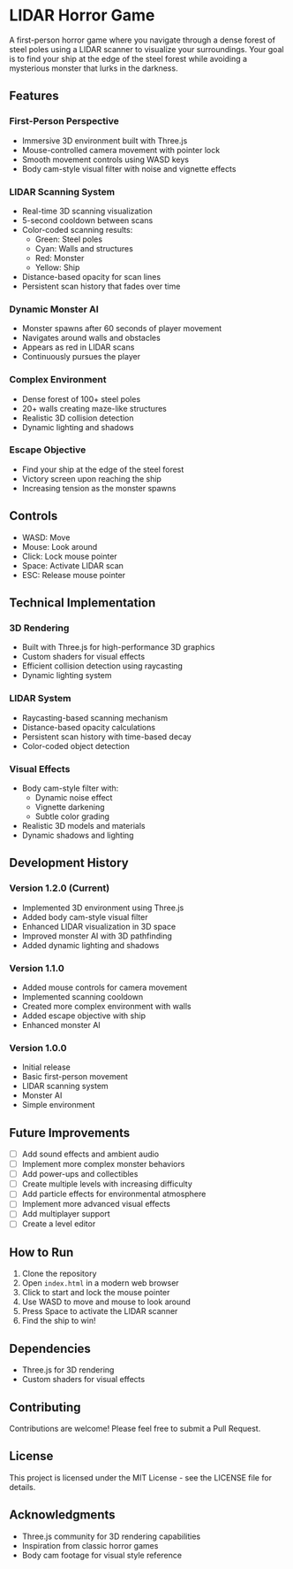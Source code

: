 # LIDAR Horror Game

A first-person horror game where you navigate through a dense forest of steel poles using a LIDAR scanner to visualize your surroundings. Your goal is to find your ship at the edge of the steel forest while avoiding a mysterious monster that lurks in the darkness.

## Features

### First-Person Perspective
- Immersive 3D environment built with Three.js
- Mouse-controlled camera movement with pointer lock
- Smooth movement controls using WASD keys
- Body cam-style visual filter with noise and vignette effects

### LIDAR Scanning System
- Real-time 3D scanning visualization
- 5-second cooldown between scans
- Color-coded scanning results:
  - Green: Steel poles
  - Cyan: Walls and structures
  - Red: Monster
  - Yellow: Ship
- Distance-based opacity for scan lines
- Persistent scan history that fades over time

### Dynamic Monster AI
- Monster spawns after 60 seconds of player movement
- Navigates around walls and obstacles
- Appears as red in LIDAR scans
- Continuously pursues the player

### Complex Environment
- Dense forest of 100+ steel poles
- 20+ walls creating maze-like structures
- Realistic 3D collision detection
- Dynamic lighting and shadows

### Escape Objective
- Find your ship at the edge of the steel forest
- Victory screen upon reaching the ship
- Increasing tension as the monster spawns

## Controls
- WASD: Move
- Mouse: Look around
- Click: Lock mouse pointer
- Space: Activate LIDAR scan
- ESC: Release mouse pointer

## Technical Implementation

### 3D Rendering
- Built with Three.js for high-performance 3D graphics
- Custom shaders for visual effects
- Efficient collision detection using raycasting
- Dynamic lighting system

### LIDAR System
- Raycasting-based scanning mechanism
- Distance-based opacity calculations
- Persistent scan history with time-based decay
- Color-coded object detection

### Visual Effects
- Body cam-style filter with:
  - Dynamic noise effect
  - Vignette darkening
  - Subtle color grading
- Realistic 3D models and materials
- Dynamic shadows and lighting

## Development History

### Version 1.2.0 (Current)
- Implemented 3D environment using Three.js
- Added body cam-style visual filter
- Enhanced LIDAR visualization in 3D space
- Improved monster AI with 3D pathfinding
- Added dynamic lighting and shadows

### Version 1.1.0
- Added mouse controls for camera movement
- Implemented scanning cooldown
- Created more complex environment with walls
- Added escape objective with ship
- Enhanced monster AI

### Version 1.0.0
- Initial release
- Basic first-person movement
- LIDAR scanning system
- Monster AI
- Simple environment

## Future Improvements
- [ ] Add sound effects and ambient audio
- [ ] Implement more complex monster behaviors
- [ ] Add power-ups and collectibles
- [ ] Create multiple levels with increasing difficulty
- [ ] Add particle effects for environmental atmosphere
- [ ] Implement more advanced visual effects
- [ ] Add multiplayer support
- [ ] Create a level editor

## How to Run
1. Clone the repository
2. Open `index.html` in a modern web browser
3. Click to start and lock the mouse pointer
4. Use WASD to move and mouse to look around
5. Press Space to activate the LIDAR scanner
6. Find the ship to win!

## Dependencies
- Three.js for 3D rendering
- Custom shaders for visual effects

## Contributing
Contributions are welcome! Please feel free to submit a Pull Request.

## License
This project is licensed under the MIT License - see the LICENSE file for details.

## Acknowledgments
- Three.js community for 3D rendering capabilities
- Inspiration from classic horror games
- Body cam footage for visual style reference 